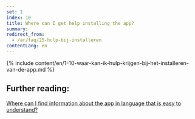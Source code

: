 ```yaml
---
set: 1
index: 10
title: Where can I get help installing the app?
summary: 
redirect_from: 
  - /ar/faq/25-hulp-bij-installeren
contentLang: en
---
```

{% include content/en/1-10-waar-kan-ik-hulp-krijgen-bij-het-installeren-van-de-app.md %} 

## Further reading:

[Where can I find information about the app in language that is easy to understand?](/{{page.lang}}/faq/1-11-coronamelder-in-makkelijke-taal) 
